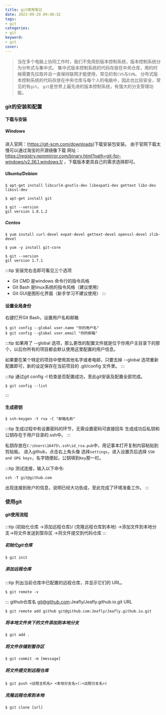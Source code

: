 ```yaml
---
title: git使用笔记
date: 2023-09-29 09:48:32
tags:
- git
categories:
- git
keyword:
- git
cover: 
---
```


>当在多个电脑上协同工作时，我们不免用到版本控制系统，版本控制系统分为分布式与集中式。
>集中式版本控制系统的代码存放在中央仓库，用的时候需要先拉取并且一直保持联网才能使用，常见的有`CVS`与`SVN`。
>分布式版本控制系统的代码存放在中央仓库与每个人的电脑中，因此也比较安全，常见的有`git`。
>`git`是世界上最先进的版本控制系统，有强大的分支管理功能。

### git的安装和配置
#### 下载与安装
##### Windows
进入官网：(https://git-scm.com/downloads)下载安装包安装。
由于官网下载太慢可以通过淘宝的开源镜像下载 网址：https://registry.npmmirror.com/binary.html?path=git-for-windows/v2.36.1.windows.1/ ，下载版本更具自己的需求选择即可。
##### Ubuntu/Debian
```shell
$ apt-get install libcurl4-gnutls-dev libexpat1-dev gettext libz-dev libssl-dev

$ apt-get install git

$ git --version
git version 1.8.1.2
```
##### Centos
```shell
$ yum install curl-devel expat-devel gettext-devel openssl-devel zlib-devel

$ yum -y install git-core

$ git --version
git version 1.7.1

```
:::tip
安装完右击即可看见三个选项
* Git CMD 是windows 命令行的指令风格
* Git Bash 是linux系统的指令风格（建议使用）
* Git GUI是图形化界面（新手学习不建议使用）
:::


#### 设置全局身份
右键打开Git Bash，设置用户名和邮箱
```shell
$ git config --global user.name "你的用户名"
$ git config --global user.email "你的邮箱"
```
:::tip
如果用了 --global 选项，那么更改的配置文件就是位于你用户主目录下的那个，以后你所有的项目都会默认使用这里配置的用户信息。

如果要在某个特定的项目中使用其他名字或者电邮，只要去掉 --global 选项重新配置即可，新的设定保存在当前项目的 .git/config 文件里。
:::

:::tip
通过git config -l 检查是否配置成功，至此git安装及配置全部完成。
```shell
$ git config --list
```
:::

#### 生成密钥
```shell
$ ssh-keygen -t rsa -C "邮箱名称"
```
:::tip
生成过程中有设置密码的环节，无需设置密码可直接回车
生成成功后私钥和公钥存在于用户目录的.ssh中。
:::

私钥存放在`C:\Users\16475\.ssh\id_rsa.pub`中，用记事本打开复制内容粘贴到剪贴板。
进入github，点击右上角头像 选择`settings`，进入设置页后选择 `SSH and GPG keys`，名字随便起，公钥填到`Key`那一栏。

:::tip
测试连接，输入以下命令:
```shell
ssh -T git@github.com
```
出现连接到账户的信息，说明已经大功告成，至此完成了环境准备工作。
:::

### 使用git
#### git使用流程

:::tip
(初始化仓库 ->添加远程仓库)/ (克隆远程仓库到本地) ->添加文件到本地分支->将文件发送到暂存区 ->将文件提交到代码仓库
:::

##### 初始化git仓库
```shell
$ git init
```

##### 添加远程仓库
:::tip 列出当前仓库中已配置的远程仓库，并显示它们的 URL。
```shell
$ git remote -v
```
:::
github仓库名    git@github.com:Jeafly/Jeafly.github.io.git URL
```shell
$ git remote add github git@github.com:Jeafly/Jeafly.github.io.git
```

##### 将本地文件夹下的文件添加到本地分支
```shell
$ git add .
```

##### 将文件存储到暂存区
```shell
$ git commit -m [message]
```

##### 将文件提交到远程仓库
```shell
$ git push <远程主机名> <本地分支名>(:<远程分支名>)
```

##### 克隆远程仓库到本地
```shell
$ git clone [url]
```
